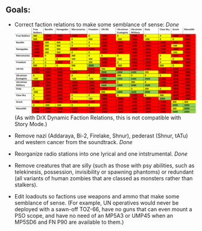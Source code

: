 ## Goals:

- Correct faction relations to make some semblance of sense: *Done*
![Stalker_faction_relations_differential.png](https://github.com/GitWasAMistakeItsNothingButTrash/STALKER-Anomaly/blob/master/Stalker_faction_relations_differential%20-%20Copy.png)
  (As with DrX Dynamic Faction Relations, this is not compatible with Story Mode.)

- Remove nazi (Addaraya, Bi-2, Firelake, Shnur), pederast (Shnur, tATu) and western cancer from the soundtrack. *Done*

- Reorganize radio stations into one lyrical and one intstrumental. *Done*

- Remove creatures that are silly (such as those with psy abilities, such as telekinesis, possession, invisibility or spawning phantoms) or redundant (all variants of human zombies that are classed as monsters rather than stalkers).

- Edit loadouts so factions use weapons and ammo that make some semblance of sense.
(For example, UN operatives would never be deployed with a sawn-off TOZ-66, have no guns that can even mount a PSO scope, and have no need of an MP5A3 or UMP45 when an MP5SD6 and FN P90 are available to them.)
